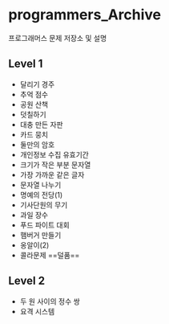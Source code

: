 # programmers_Archive

프로그래머스 문제 저장소 및 설명

## Level 1

- 달리기 경주
- 추억 점수
- 공원 산책
- 덧칠하기
- 대충 만든 자판
- 카드 뭉치
- 둘만의 암호
- 개인정보 수집 유효기간
- 크기가 작은 부분 문자열
- 가장 가까운 같은 글자
- 문자열 나누기
- 명예의 전당(1)
- 기사단원의 무기
- 과일 장수
- 푸드 파이트 대회
- 햄버거 만들기
- 옹알이(2)
- 콜라문제 ==덜품==

## Level 2

- 두 원 사이의 정수 쌍
- 요격 시스템
